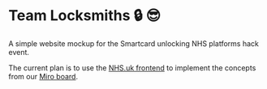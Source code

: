# Team Locksmiths :lock: :sunglasses:
A simple website mockup for the Smartcard unlocking NHS platforms hack event. 

The current plan is to use the [NHS.uk frontend](https://github.com/nhsuk/nhsuk-frontend) to implement the concepts from our [Miro board](https://miro.com/app/board/o9J_l6Cp6YU=/).